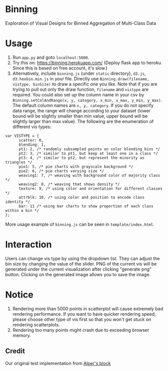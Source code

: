 # Binning
Exploration of Visual Designs for Binned Aggregation of Multi-Class Data

# Usage
1. Run `app.py` and goto `localhost:5000`.
2. Try this on: https://binning.herokuapp.com/ (Deploy flask app to heroku. Since this is based on free account, it's slow.)
3. Alternatively, include `binning.js` (under `static` directory), `d3.js`, `d3.hexbin.min.js` in your file. Directly use ```Binning.draw(filename, vistype, binSize)``` to draw a specific one you like. 
Note that if you are trying to pull out only the draw function, ```filename``` and ```vistype``` are required.
You could also set up the column name in your csv by `Binning.setColAndRange(x, y, category, x_min, x_max, y_min, y_max)`. The default column names are `x, y, category`. If you do not specify data range, the range will change according to your dataset (lower bound will be slightly smaller than min value, upper bound will be slightly larger than max value).
The following are the enumeration of different vis types:
```
var VISTYPE = {
	  scatter: 0,
	  blending: 1,
	  pt1: 2, /* randomly subsampled points on color blending bins */
	  pt2: 3, /* similar to pt1, but keep at least one in a class */
	  pt3: 4, /* similar to pt2, but represent the minority as triangles */
	  pie1: 5, /* pie charts with grayscale background */
	  pie2: 6, /* pie charts varying size */
	  weaving1: 7, /* weaving with background color of majority class */
	  weaving2: 8, /* weaving that shows density */
	  texture: 9, /* using color and orientation for different classes */
	  attrblk: 10, /* using color and position to encode class identity */
	  bar: 11 /* using bar charts to show proportion of each class within a bin */
};
```
More usage example of `binning.js` can be seen in `template/index.html`.

# Interaction
Users can change vis type by using the dropdown list.
They can adjust the bin size by changing the value of the slider.
PNG of the current vis will be generated under the current visualization after clicking "generate png" button.
Clicking on the generated image allows you to save the image.

# Notice
1. Rendering more than 5000 points in scatterplot will cause extremely bad rendering performance.
 If you want to have quicker rendering speed, please choose other type of vis first so that you won't get stuck on rendering scatterplots.
2. Rendering too many points might crash due to exceeding browser memory.

## Credit
Our original test implementation from [Alper's block](http://bl.ocks.org/yelper/307b1cef7ef792722d4cbde61099a265)
